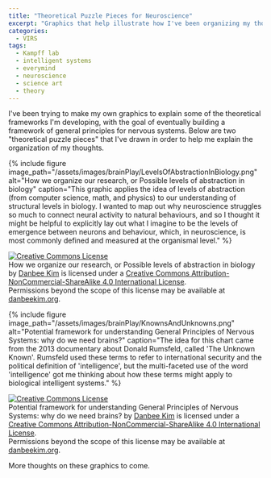 ```yaml
---
title: "Theoretical Puzzle Pieces for Neuroscience"
excerpt: "Graphics that help illustrate how I've been organizing my thoughts about neuroscience"
categories:
  - VIRS
tags:
  - Kampff lab
  - intelligent systems
  - everymind
  - neuroscience
  - science art
  - theory
---
```


I've been trying to make my own graphics to explain some of the theoretical frameworks I'm developing, with the goal of eventually building a framework of general principles for nervous systems. Below are two "theoretical puzzle pieces" that I've drawn in order to help me explain the organization of my thoughts. 

{% include figure image_path="/assets/images/brainPlay/LevelsOfAbstractionInBiology.png" alt="How we organize our research, or Possible levels of abstraction in biology" caption="This graphic applies the idea of levels of abstraction (from computer science, math, and physics) to our understanding of structural levels in biology. I wanted to map out why neuroscience struggles so much to connect neural activity to natural behaviours, and so I thought it might be helpful to explicitly lay out what I imagine to be the levels of emergence between neurons and behaviour, which, in neuroscience, is most commonly defined and measured at the organismal level." %}

<a rel="license" href="http://creativecommons.org/licenses/by-nc-sa/4.0/"><img alt="Creative Commons License" style="border-width:0" src="https://i.creativecommons.org/l/by-nc-sa/4.0/88x31.png" /></a><br /><span xmlns:dct="http://purl.org/dc/terms/" href="http://purl.org/dc/dcmitype/StillImage" property="dct:title" rel="dct:type">How we organize our research, or Possible levels of abstraction in biology</span> by <a xmlns:cc="http://creativecommons.org/ns#" href="danbeekim.org" property="cc:attributionName" rel="cc:attributionURL">Danbee Kim</a> is licensed under a <a rel="license" href="http://creativecommons.org/licenses/by-nc-sa/4.0/">Creative Commons Attribution-NonCommercial-ShareAlike 4.0 International License</a>.<br />Permissions beyond the scope of this license may be available at <a xmlns:cc="http://creativecommons.org/ns#" href="danbeekim.org" rel="cc:morePermissions">danbeekim.org</a>.

{% include figure image_path="/assets/images/brainPlay/KnownsAndUnknowns.png" alt="Potential framework for understanding General Principles of Nervous Systems: why do we need brains?" caption="The idea for this chart came from the 2013 documentary about Donald Rumsfeld, called 'The Unknown Known'. Rumsfeld used these terms to refer to international security and the political definition of 'intelligence', but the multi-faceted use of the word 'intelligence' got me thinking about how these terms might apply to biological intelligent systems." %}

<a rel="license" href="http://creativecommons.org/licenses/by-nc-sa/4.0/"><img alt="Creative Commons License" style="border-width:0" src="https://i.creativecommons.org/l/by-nc-sa/4.0/88x31.png" /></a><br /><span xmlns:dct="http://purl.org/dc/terms/" href="http://purl.org/dc/dcmitype/StillImage" property="dct:title" rel="dct:type">Potential framework for understanding General Principles of Nervous Systems: why do we need brains?</span> by <a xmlns:cc="http://creativecommons.org/ns#" href="danbeekim.org" property="cc:attributionName" rel="cc:attributionURL">Danbee Kim</a> is licensed under a <a rel="license" href="http://creativecommons.org/licenses/by-nc-sa/4.0/">Creative Commons Attribution-NonCommercial-ShareAlike 4.0 International License</a>.<br />Permissions beyond the scope of this license may be available at <a xmlns:cc="http://creativecommons.org/ns#" href="danbeekim.org" rel="cc:morePermissions">danbeekim.org</a>.

More thoughts on these graphics to come. 
